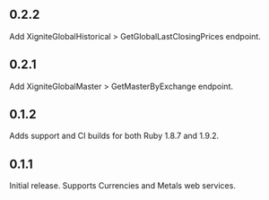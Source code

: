 ## 0.2.2 ##

Add XigniteGlobalHistorical > GetGlobalLastClosingPrices endpoint.

## 0.2.1 ##

Add XigniteGlobalMaster > GetMasterByExchange endpoint.

## 0.1.2 ##

Adds support and CI builds for both Ruby 1.8.7 and 1.9.2.

## 0.1.1 ##

Initial release. Supports Currencies and Metals web services.
